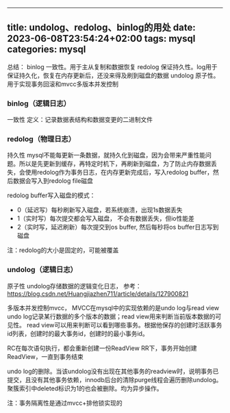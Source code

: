 
---
title: undolog、redolog、binlog的用处
date: 2023-06-08T23:54:24+02:00
tags: mysql
categories: mysql
---

总结：
binlog 一致性。用于主从复制和数据恢复
redolog 保证持久性。log用于保证持久化，恢复在内存更新后，还没来得及刷到磁盘的数据
undolog 原子性。用于实现事务回滚和mvcc多版本并发控制

### binlog（逻辑日志）
一致性
定义：记录数据表结构和数据变更的二进制文件

### redolog（物理日志）
持久性
mysql不能每更新一条数据，就持久化到磁盘，因为会带来严重性能问题。所以是先更新到缓存，再特定时机下，再刷新到磁盘，为了防止内存数据丢失，会使用redolog作为事务日志，在内存更新完成后，写入redolog buffer，然后数据会写入到redolog file磁盘

redolog buffer写入磁盘的模式：
- 0（延迟写）每秒刷新写入磁盘，若系统崩溃，出现1s数据丢失
- 1（实时写）每次提交都会写入磁盘， 不会有数据丢失，但io性能差
- 2（实时写，延迟刷新）每次提交到os buffer, 然后每秒将os buffer日志写到磁盘

注：redolog的大小是固定的，可能被覆盖

### undolog（逻辑日志）
原子性
undolog存储数据的逻辑变化日志，
参考：https://blog.csdn.net/Huangjiazhen711/article/details/127900821

多版本并发控制mvcc，
MVCC在mysql中的实现依赖的是undo log与read view
undo log记录某行数据的多个版本的数据；read view用来判断当前版本数据的可见性。
read view可以用来判断可以看到哪些事务。根据他保存的创建时活跃事务id列表，创建时的最大事务id，创建时的最小事务id。

RC在每次语句执行，都会重新创建一份ReadView
RR下，事务开始创建ReadView，一直到事务结束

undo log的删除。当该undolog没有出现在其他事务的readview时，说明事务已提交，且没有其他事务依赖，innodb后台的清除purge线程会遍历删除undolog。聚簇索引中deleted标识为1的也会被删除。均为异步操作。


注：事务隔离性是通过mvcc+排他锁实现的